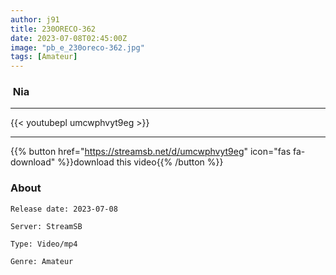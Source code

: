 ```yaml
---
author: j91
title: 230ORECO-362
date: 2023-07-08T02:45:00Z
image: "pb_e_230oreco-362.jpg"
tags: [Amateur]
---
```


###  Nia
___

{{< youtubepl umcwphvyt9eg >}}
___

{{% button href="https://streamsb.net/d/umcwphvyt9eg" icon="fas fa-download" %}}download this video{{% /button %}}
### About

`Release date: 2023-07-08`

`Server: StreamSB`

`Type: Video/mp4`

`Genre:	Amateur`